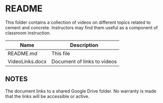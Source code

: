 # README

This folder contains a collection of videos on different topics related to cement
and concrete.  Instructors may find them useful as a component of classroom instruction.

| Name                 | Description                                      |
| ---------------------|--------------------------------------------------|
| README.md            | This file                                        |
| VideoLinks.docx      | Document of links to videos                      | 


## NOTES

The document links to a shared Google Drive folder.  No warranty is made
that the links will be accessible or active.
